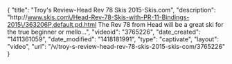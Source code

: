 {
    "title": "Troy's Review-Head Rev 78 Skis 2015-Skis.com",
    "description": "http:\/\/www.skis.com\/Head-Rev-78-Skis-with-PR-11-Bindings-2015\/363206P,default,pd.html The Rev 78 from Head will be a great ski for the true beginner or mello...",
    "videoid": "3765226",
    "date_created": "1411361059",
    "date_modified": "1418181991",
    "type": "captivate",
    "layout": "video",
    "url": "\/v\/troy-s-review-head-rev-78-skis-2015-skis-com\/3765226"
}